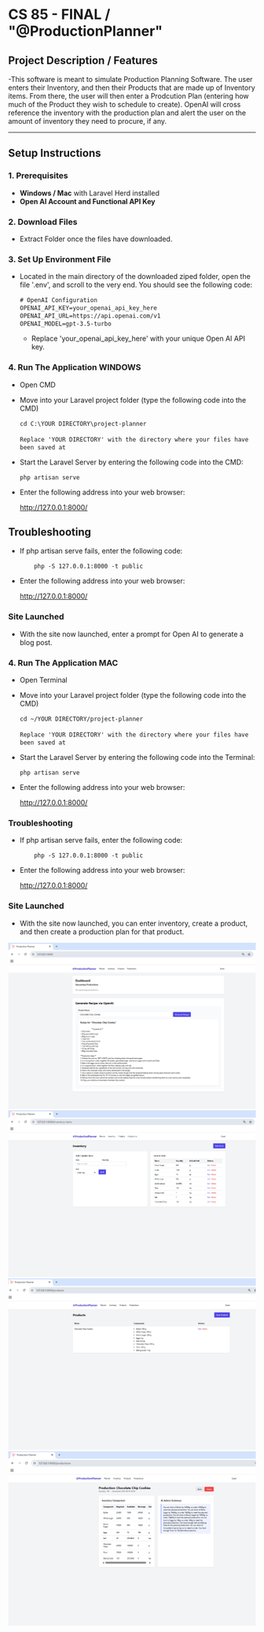 # CS 85 - FINAL / "@ProductionPlanner"

## Project Description / Features
-This software is meant to simulate Production Planning Software. The user enters their Inventory, and then their Products that are made up of Inventory items. From there, the user will then enter a Prodcution Plan (entering how much of the Product they wish to schedule to create). OpenAI will cross reference the inventory with the production plan and alert the user on the amount of inventory they need to procure, if any.

---

## Setup Instructions

### 1. Prerequisites
- **Windows / Mac** with Laravel Herd installed
- **Open AI Account and Functional API Key**

### 2. Download Files
- Extract Folder once the files have downloaded.

### 3. Set Up Environment File
- Located in the main directory of the downloaded ziped folder, open the file '.env', and scroll to the very end. You should see the following code:

      # OpenAI Configuration
      OPENAI_API_KEY=your_openai_api_key_here
      OPENAI_API_URL=https://api.openai.com/v1
      OPENAI_MODEL=gpt-3.5-turbo

  - Replace 'your_openai_api_key_here' with your unique Open AI API key.
 
### 4. Run The Application WINDOWS
- Open CMD 
- Move into your Laravel project folder (type the following code into the CMD)

      cd C:\YOUR DIRECTORY\project-planner

      Replace 'YOUR DIRECTORY' with the directory where your files have been saved at

- Start the Laravel Server by entering the following code into the CMD:

      php artisan serve

- Enter the following address into your web browser:

    http://127.0.0.1:8000/

## Troubleshooting

- If php artisan serve fails, enter the following code:

          php -S 127.0.0.1:8000 -t public

- Enter the following address into your web browser:

    http://127.0.0.1:8000/

### Site Launched

- With the site now launched, enter a prompt for Open AI to generate a blog post.


### 4. Run The Application MAC
- Open Terminal
- Move into your Laravel project folder (type the following code into the CMD)

      cd ~/YOUR DIRECTORY/project-planner

      Replace 'YOUR DIRECTORY' with the directory where your files have been saved at

- Start the Laravel Server by entering the following code into the Terminal:

      php artisan serve

- Enter the following address into your web browser:

    http://127.0.0.1:8000/

### Troubleshooting

- If php artisan serve fails, enter the following code:

          php -S 127.0.0.1:8000 -t public

- Enter the following address into your web browser:

    http://127.0.0.1:8000/

### Site Launched

- With the site now launched, you can enter inventory, create a product, and then create a production plan for that product.

 ![1.png](https://github.com/ant-ramz/Final/blob/main/1.png)
 ![2.png](https://github.com/ant-ramz/Final/blob/main/2.png)
 ![3.png](https://github.com/ant-ramz/Final/blob/main/3.png)
 ![4.png](https://github.com/ant-ramz/Final/blob/main/4.png)
